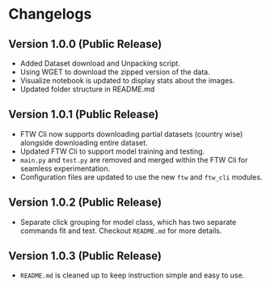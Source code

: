 # Changelogs

## Version 1.0.0 (Public Release)

- Added Dataset download and Unpacking script.
- Using WGET to download the zipped version of the data.
- Visualize notebook is updated to display stats about the images.
- Updated folder structure in README.md

## Version 1.0.1 (Public Release)

- FTW Cli now supports downloading partial datasets (country wise) alongside downloading entire dataset.
- Updated FTW Cli to support model training and testing.
- `main.py` and `test.py` are removed and merged within the FTW Cli for seamless experimentation.
- Configuration files are updated to use the new `ftw` and `ftw_cli` modules.

## Version 1.0.2 (Public Release)

- Separate click grouping for model class, which has two separate commands fit and test. Checkout `README.md` for more details.

## Version 1.0.3 (Public Release)

- `README.md` is cleaned up to keep instruction simple and easy to use.